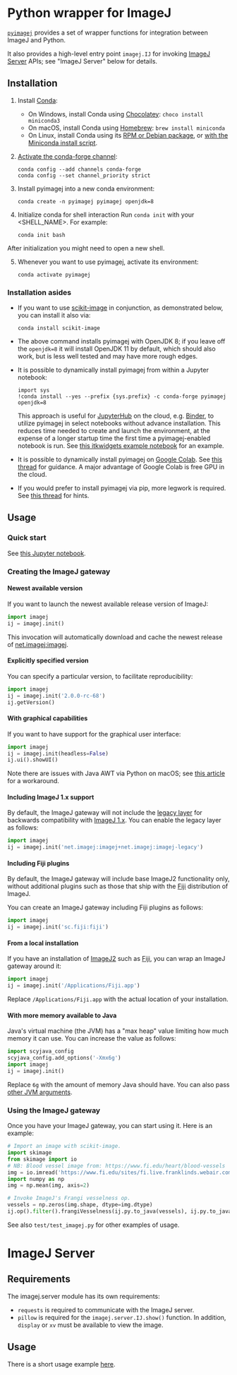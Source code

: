 # Python wrapper for ImageJ

[`pyimagej`](https://github.com/imagej/pyimagej) provides a set of
wrapper functions for integration between ImageJ and Python.

It also provides a high-level entry point `imagej.IJ` for invoking
[ImageJ Server](https://github.com/imagej/imagej-server) APIs;
see "ImageJ Server" below for details.

## Installation

1. Install [Conda](https://conda.io/):
    * On Windows, install Conda using [Chocolatey](https://chocolatey.org): `choco install miniconda3`
    * On macOS, install Conda using [Homebrew](https://brew.sh): `brew install miniconda`
    * On Linux, install Conda using its [RPM or Debian package](https://www.anaconda.com/rpm-and-debian-repositories-for-miniconda/), or [with the Miniconda install script](https://docs.conda.io/projects/conda/en/latest/user-guide/install/linux.html).

2. [Activate the conda-forge channel](https://conda-forge.org/docs/user/introduction.html#how-can-i-install-packages-from-conda-forge):
    ```
    conda config --add channels conda-forge
    conda config --set channel_priority strict
    ```

3. Install pyimagej into a new conda environment:
    ```
    conda create -n pyimagej pyimagej openjdk=8
    ```
4. Initialize conda for shell interaction
Run `conda init` with your <SHELL_NAME>.
For example:
   ```
   conda init bash
   ```
After initialization you might need to open a new shell.

5. Whenever you want to use pyimagej, activate its environment:
    ```
    conda activate pyimagej
    ```

### Installation asides

* If you want to use [scikit-image](https://scikit-image.org/) in conjunction,
  as demonstrated below, you can install it also via:
    ```
    conda install scikit-image
    ```

* The above command installs pyimagej with OpenJDK 8; if you leave off the
  `openjdk=8` it will install OpenJDK 11 by default, which should also work, but
  is less well tested and may have more rough edges.

* It is possible to dynamically install pyimagej from within a Jupyter notebook:
    ```
    import sys
    !conda install --yes --prefix {sys.prefix} -c conda-forge pyimagej openjdk=8
    ```
  This approach is useful for [JupyterHub](https://jupyter.org/hub) on the
  cloud, e.g. [Binder](https://mybinder.org/), to utilize pyimagej in select
  notebooks without advance installation. This reduces time needed to create
  and launch the environment, at the expense of a longer startup time the first
  time a pyimagej-enabled notebook is run. See [this itkwidgets example
  notebook](https://github.com/InsightSoftwareConsortium/itkwidgets/blob/v0.24.2/examples/ImageJImgLib2.ipynb)
  for an example.

* It is possible to dynamically install pyimagej on
  [Google Colab](https://colab.research.google.com/). See
  [this thread](https://forum.image.sc/t/pyimagej-on-google-colab/32804) for
  guidance. A major advantage of Google Colab is free GPU in the cloud.

* If you would prefer to install pyimagej via pip, more legwork is required.
  See [this thread](https://forum.image.sc/t/how-do-i-install-pyimagej/23189/4)
  for hints.

## Usage

### Quick start

See [this Jupyter notebook](https://nbviewer.jupyter.org/github/imagej/tutorials/blob/master/notebooks/1-Using-ImageJ/6-ImageJ-with-Python-Kernel.ipynb).

### Creating the ImageJ gateway

#### Newest available version

If you want to launch the newest available release version of ImageJ:

```python
import imagej
ij = imagej.init()
```

This invocation will automatically download and cache the newest release of
[net.imagej:imagej](http://maven.imagej.net/#nexus-search;gav~net.imagej~imagej~~~).

#### Explicitly specified version

You can specify a particular version, to facilitate reproducibility:

```python
import imagej
ij = imagej.init('2.0.0-rc-68')
ij.getVersion()
```

#### With graphical capabilities

If you want to have support for the graphical user interface:

```python
import imagej
ij = imagej.init(headless=False)
ij.ui().showUI()
```

Note there are issues with Java AWT via Python on macOS; see
[this article](https://github.com/imglib/imglyb#awt-through-pyjnius-on-osx)
for a workaround.

#### Including ImageJ 1.x support

By default, the ImageJ gateway will not include the
[legacy layer](https://imagej.net/Legacy) for backwards compatibility with
[ImageJ 1.x](https://imagej.net/ImageJ1).
You can enable the legacy layer as follows:

```python
import imagej
ij = imagej.init('net.imagej:imagej+net.imagej:imagej-legacy')
```

#### Including Fiji plugins

By default, the ImageJ gateway will include base ImageJ2 functionality only,
without additional plugins such as those that ship with the
[Fiji](https://fiji.sc/) distribution of ImageJ.

You can create an ImageJ gateway including Fiji plugins as follows:

```python
import imagej
ij = imagej.init('sc.fiji:fiji')
```

#### From a local installation

If you have an installation of [ImageJ2](https://imagej.net/ImageJ2)
such as [Fiji](https://fiji.sc/), you can wrap an ImageJ gateway around it:

```python
import imagej
ij = imagej.init('/Applications/Fiji.app')
```

Replace `/Applications/Fiji.app` with the actual location of your installation.

#### With more memory available to Java

Java's virtual machine (the JVM) has a "max heap" value limiting how much
memory it can use. You can increase the value as follows:

```python
import scyjava_config
scyjava_config.add_options('-Xmx6g')
import imagej
ij = imagej.init()
```

Replace `6g` with the amount of memory Java should have. You can also pass
[other JVM arguments](https://docs.oracle.com/javase/8/docs/technotes/tools/unix/java.html).

### Using the ImageJ gateway

Once you have your ImageJ gateway, you can start using it. Here is an example:

```python
# Import an image with scikit-image.
import skimage
from skimage import io
# NB: Blood vessel image from: https://www.fi.edu/heart/blood-vessels
img = io.imread('https://www.fi.edu/sites/fi.live.franklinds.webair.com/files/styles/featured_large/public/General_EduRes_Heart_BloodVessels_0.jpg')
import numpy as np
img = np.mean(img, axis=2)

# Invoke ImageJ's Frangi vesselness op.
vessels = np.zeros(img.shape, dtype=img.dtype)
ij.op().filter().frangiVesselness(ij.py.to_java(vessels), ij.py.to_java(img), [1, 1], 20)
```

See also `test/test_imagej.py` for other examples of usage.


# ImageJ Server

## Requirements

The imagej.server module has its own requirements:

* `requests` is required to communicate with the ImageJ server.
* `pillow` is required for the `imagej.server.IJ.show()` function.
  In addition, `display` or `xv` must be available to view the image.

## Usage

There is a short usage example
[here](https://github.com/imagej/imagej.py/blob/master/imagej/server/usage.py).
